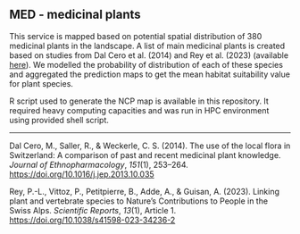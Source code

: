 ## MED - medicinal plants

This service is mapped based on potential spatial distribution of 380 medicinal plants in the landscape. A list of main medicinal plants is created based on studies from Dal Cero et al. (2014) and Rey et al. (2023) (available [here](https://github.com/NKulling/SWISS_NCP_ASSESSMENT/blob/main/NCP/MED/list_sp.csv)). We modelled the probability of distribution of each of these species and aggregated the prediction maps to get the mean habitat suitability value for plant species. 

R script used to generate the NCP map is available in this repository. It required heavy computing capacities and was run in HPC environment using provided shell script. 

-----

Dal Cero, M., Saller, R., & Weckerle, C. S. (2014). The use of the local flora in Switzerland: A comparison of past and recent medicinal plant knowledge. *Journal of Ethnopharmacology*, *151*(1), 253–264. https://doi.org/10.1016/j.jep.2013.10.035

Rey, P.-L., Vittoz, P., Petitpierre, B., Adde, A., & Guisan, A. (2023). Linking plant and vertebrate species to Nature’s Contributions to People in the Swiss Alps. *Scientific Reports*, *13*(1), Article 1. https://doi.org/10.1038/s41598-023-34236-2

 